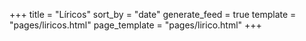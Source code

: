 +++
title = "Líricos"
sort_by = "date"
generate_feed = true
template = "pages/liricos.html"
page_template = "pages/lirico.html"
+++
